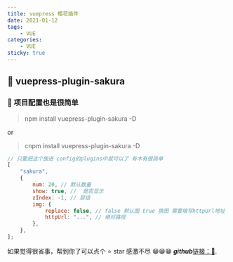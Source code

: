 ```yaml
---
title: vuepress 樱花插件
date: 2021-01-12
tags:
    - VUE
categories:
    - VUE
sticky: true
---
```


## 💌 vuepress-plugin-sakura

### 📎 项目配置也是很简单

> npm install vuepress-plugin-sakura -D

or

> cnpm install vuepress-plugin-sakura -D

```js
// 只要把这个放进 config的plugins中就可以了 有木有很简单
[
    "sakura",
    {
        num: 20, // 默认数量
        show: true, //  是否显示
        zIndex: -1, // 层级
        img: {
            replace: false, // false 默认图 true 换图 需要填写httpUrl地址
            httpUrl: "...", // 绝对路径
        },
    },
];
```

如果觉得很省事，帮到你了可以点个 ⭐ star 感激不尽 😁😁😁 **_github_**[链接：🚀](https://github.com/njlizhi/vuepress-plugin-sakura).
